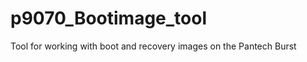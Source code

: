 p9070_Bootimage_tool
====================

Tool for working with boot and recovery images on the Pantech Burst

